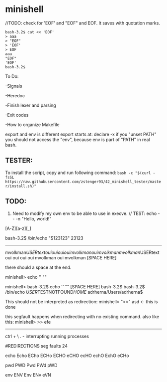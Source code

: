 # minishell


//TODO: check for 'EOF' and "EOF" and EOF. It saves with quotation marks.
```
bash-3.2$ cat << 'EOF'
> aaa
> "EOF"
> 'EOF'
> EOF
aaa
"EOF"
'EOF'
bash-3.2$
```

To Do:

-Signals

-Heredoc

-Finish lexer and parsing

-Exit codes

-How to organize Makefile

export and env is different
export starts at: declare -x
if you "unset PATH" you should not access the "env", because env is part of "PATH" in real bash.

## TESTER:
To install the script, copy and run following command:
```bash -c "$(curl -fsSL https://raw.githubusercontent.com/zstenger93/42_minishell_tester/master/install.sh)"```



## TODO:

1. Need to modify my own env to be able to use in execve.
// TEST: echo -- -n "Hello, world!"

[A-Z][a-z][_]

bash-3.2$ /bin/echo "$123123"
23123

----------------------

mvolkman$USERtext oui oui oui oui mvolkman oui mvolkman
mvolkman$USERtext oui oui oui oui mvolkman oui mvolkman [SPACE HERE]

there should a space at the end.

minishell> echo '' ""

minishell>
bash-3.2$ echo '' ""
[SPACE HERE]
bash-3.2$
bash-3.2$ /bin/echo $USER$TESTNOTFOUND$HOME$
adrherna/Users/adrherna$

This should not be interpreted as redirection:
minishell> ">>" asd          <- this is done



this segfault happens when redirecting with no existing command.
also like this:
minishell> >> efe

------


 ctrl + \ . - interrupting running processes


#REDIRECTIONS seg faults
24


echo
Echo
ECho
ECHo
ECHO
eCHO
ecHO
echO
EchO
eCHo

pwd
PWD
Pwd
PWd
pWD

env
ENV
Env
ENv
eVN

